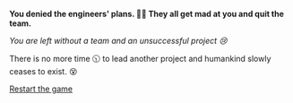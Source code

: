 **You denied the engineers' plans. 👨‍⚖️ They all get mad at you and quit the team.**

*You are left without a team and an unsuccessful project 😢*

There is no more time 🕥 to lead another project and humankind slowly ceases to exist. 😵

[Restart the game](../begin-journey.md) 